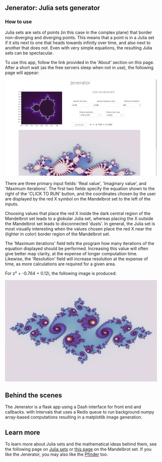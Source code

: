 ## Jenerator: Julia sets generator 

### How to use

Julia sets are sets of points (in this case in the complex plane) that border non-diverging and diverging points.  This means that a point is in a Julia set if it sits next to one that heads towards infinity over time, and also next to another that does not.  Even with very simple equations, the resulting Julia sets can be spectacular.

To use this app, follow the link provided in the 'About' section on this page.  After a short wait (as the free servers sleep when not in use), the following page will appear:

![screenshot](/assets/Screenshot_jenerator.png)

There are three primary input fields: 'Real value', 'Imaginary value', and 'Maximum iterations'.  The first two fields specify the equation shown to the right of the 'CLICK TO RUN' button, and the coordinates chosen by the user are displayed by the red X symbol on the Mandelbrot set to the left of the inputs.  

Choosing values that place the red X inside the dark central region of the Mandelbrot set leads to a globular Julia set, whereas placing the X outside the Mandelbrot set leads to disconnected 'dusts'. In general, the Julia set is most visually interesting when the values chosen place the red X near the (lighter in color) border region of the Mandelbrot set.

The 'Maximum iterations' field tells the program how many iterations of the equation displayed should be performed.  Increasing this value will often give better map clarity, at the expense of longer computation time.  Likewise, the 'Resolution' field will increase resolution at the expense of time, as more calculations are required for a given area.

For z² + -0.764 + 0.12i, the following image is produced:

![image](/assets/julia.png)


## Behind the scenes

The Jenerator is a flask app using a Dash interface for front end and callbacks.   with Intervals that uses a Redis queue to run background numpy array-based computations resulting in a matplotlib image generation.  

## Learn more

To learn more about Julia sets and the mathematical ideas behind them, see the following page on [Julia sets](https://blbadger.github.io/julia-sets.html) or [this page](https://blbadger.github.io/mandelbrot-set.html) on the Mandelbrot set.  If you like the Jenerator, you may also like the [Pfinder](https://github.com/blbadger/pfinder) too.

